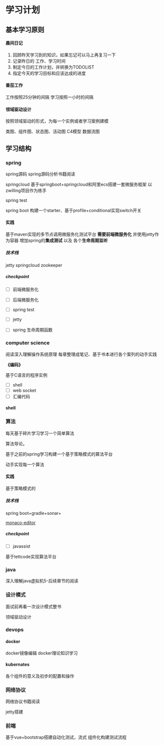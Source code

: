 # 学习计划
## 基本学习原则

####  晨间日记

1. 回顾昨天学习到的知识，如果忘记可以马上再复习一下
2. 记录昨日的 工作、学习时间
3. 制定今日的工作计划，并转换为TODOLIST
4. 指定今天的学习目标和应该达成的进度

#### 番茄工作

工作按照25分钟的间隔  学习按照一小时的间隔

#### 领域驱动设计

按照领域驱动的形式，为每一个实例或者学习案例建模

类图、组件图、状态图、活动图 C4模型 数据流图

## 学习结构

### spring

spring源码 spring源码分析书籍阅读

springcloud 基于springboot+springcloud和阿里ecs搭建一套微服务框架 以zwilling项目作为练手

spring test

spring boot 构建一个starter、基于profile+conditional实现switch开关

#### 实践

基于maven实现的多节点调用微服务化测试平台 **需要前端微服务化** 并使用jetty作为容器 增加spring的**集成测试** 以及 各个**生命周期监听**

##### 技术栈

jetty springcloud zookeeper

##### checkpoint

- [ ] 前端微服务化 

- [ ] 后端微服务化

- [ ] spring test

- [ ] jetty

- [ ] spring 生命周期函数

### computer science

阅读深入理解操作系统原理 每章整理成笔记、基于书本进行各个案列的动手实践

**《编码》**

基于C语言的程序实例

- [ ] shell
- [ ] web socket
- [ ] 汇编代码

#### shell

### 算法

每天基于碎片学习学习一个简单算法

算法导论。

基于之前的spring学习构建一个基于策略模式的算法平台

动手实现每一个算法

#### 实践

基于策略模式的

##### 技术栈

spring boot+gradle+sonar+

[ monaco-editor](https://github.com/microsoft/monaco-editor)

##### checkpoint

- [ ] javassist

基于lettcode实现算法平台

### java

深入理解java虚拟机5-后续章节的阅读

### 设计模式

面试前再看一次设计模式整书

领域驱动设计

### devops

#### docker

docker镜像编辑 docker理论知识学习

#### kubernates

各个组件的意义及初步的配置和操作

### <a id="agreement">网络协议</a>

网络协议书籍阅读

jetty搭建

###  前端

基于vue+bootstrap搭建自动化测试，流式 组件化构建测试流程


